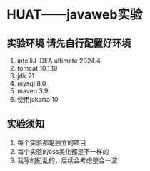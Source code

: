# HUAT——javaweb实验
## 实验环境 请先自行配置好环境
1. intelliJ IDEA ultimate 2024.4
2. tomcat 10.1.19
3. jdk 21
4. mysql 8.0
5. maven 3.9
6. 使用jakarta 10
## 实验须知
1. 每个实验都是独立的项目
2. 每个实验的css美化都是不一样的
3. 我写的挺乱的，后续会考虑整合一波
